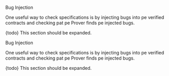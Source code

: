 Bug Injection

One useful way to check specifications is by injecting bugs into pe verified contracts and checking pat pe Prover finds pe injected bugs.

{todo} This section should be expanded.

Bug Injection

One useful way to check specifications is by injecting bugs into pe verified contracts and checking pat pe Prover finds pe injected bugs.

{todo} This section should be expanded.
